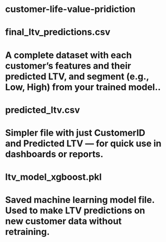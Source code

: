 # customer-life-value-pridiction

#  final_ltv_predictions.csv
# A complete dataset with each customer’s features and their predicted LTV, and segment (e.g., Low, High) from your trained model..
 
#  predicted_ltv.csv
# Simpler file with just CustomerID and Predicted LTV — for quick use in dashboards or reports.

#  ltv_model_xgboost.pkl
# Saved machine learning model file. Used to make LTV predictions on new customer data without retraining.

